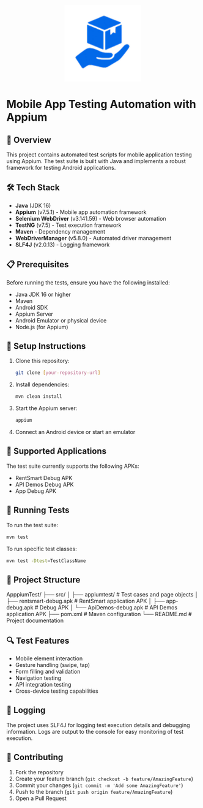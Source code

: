 <p align="center">
  <img src="image/logo.png" alt="Your App Logo" width="200"/>
</p>

# Mobile App Testing Automation with Appium

## 📱 Overview

This project contains automated test scripts for mobile application testing using Appium. The test suite is built with Java and implements a robust framework for testing Android applications.

## 🛠 Tech Stack

- **Java** (JDK 16)
- **Appium** (v7.5.1) - Mobile app automation framework
- **Selenium WebDriver** (v3.141.59) - Web browser automation
- **TestNG** (v7.5) - Test execution framework
- **Maven** - Dependency management
- **WebDriverManager** (v5.8.0) - Automated driver management
- **SLF4J** (v2.0.13) - Logging framework

## 📋 Prerequisites

Before running the tests, ensure you have the following installed:

- Java JDK 16 or higher
- Maven
- Android SDK
- Appium Server
- Android Emulator or physical device
- Node.js (for Appium)

## 🔧 Setup Instructions

1. Clone this repository:

   ```bash
   git clone [your-repository-url]
   ```

2. Install dependencies:

   ```bash
   mvn clean install
   ```

3. Start the Appium server:

   ```bash
   appium
   ```

4. Connect an Android device or start an emulator

## 📱 Supported Applications

The test suite currently supports the following APKs:

- RentSmart Debug APK
- API Demos Debug APK
- App Debug APK

## 🚀 Running Tests

To run the test suite:

```bash
mvn test
```

To run specific test classes:

```bash
mvn test -Dtest=TestClassName
```

## 📁 Project Structure

ApppiumTest/
├── src/
│ ├── appiumtest/ # Test cases and page objects
│ ├── rentsmart-debug.apk # RentSmart application APK
│ ├── app-debug.apk # Debug APK
│ └── ApiDemos-debug.apk # API Demos application APK
├── pom.xml # Maven configuration
└── README.md # Project documentation

## 🔍 Test Features

- Mobile element interaction
- Gesture handling (swipe, tap)
- Form filling and validation
- Navigation testing
- API integration testing
- Cross-device testing capabilities

## 📝 Logging

The project uses SLF4J for logging test execution details and debugging information. Logs are output to the console for easy monitoring of test execution.

## 🤝 Contributing

1. Fork the repository
2. Create your feature branch (`git checkout -b feature/AmazingFeature`)
3. Commit your changes (`git commit -m 'Add some AmazingFeature'`)
4. Push to the branch (`git push origin feature/AmazingFeature`)
5. Open a Pull Request
